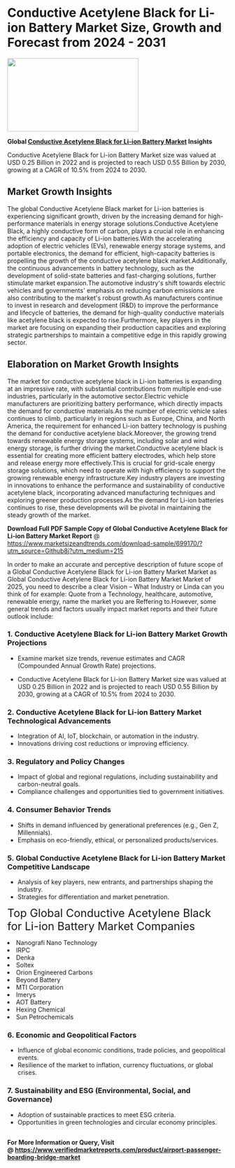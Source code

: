<H1>Conductive Acetylene Black for Li-ion Battery Market Size, Growth and Forecast from 2024 - 2031</H1><img class="aligncenter size-medium wp-image-584254" src="https://thirdeyenews.in/wp-content/uploads/2024/09/Global-Market-Research-300x168.jpeg" alt="" width="300" height="168" /><p><strong>Global&nbsp;<a href="https://www.marketsizeandtrends.com/download-sample/699170/?utm_source=Github8j?utm_medium=215">Conductive Acetylene Black for Li-ion Battery Market</a> Insights</strong></p><p>Conductive Acetylene Black for Li-ion Battery Market size was valued at USD 0.25 Billion in 2022 and is projected to reach USD 0.55 Billion by 2030, growing at a CAGR of 10.5% from 2024 to 2030.</p><p><h2>Market Growth Insights</h2> The global Conductive Acetylene Black market for Li-ion batteries is experiencing significant growth, driven by the increasing demand for high-performance materials in energy storage solutions.Conductive Acetylene Black, a highly conductive form of carbon, plays a crucial role in enhancing the efficiency and capacity of Li-ion batteries.With the accelerating adoption of electric vehicles (EVs), renewable energy storage systems, and portable electronics, the demand for efficient, high-capacity batteries is propelling the growth of the conductive acetylene black market.Additionally, the continuous advancements in battery technology, such as the development of solid-state batteries and fast-charging solutions, further stimulate market expansion.The automotive industry's shift towards electric vehicles and governments' emphasis on reducing carbon emissions are also contributing to the market's robust growth.As manufacturers continue to invest in research and development (R&D) to improve the performance and lifecycle of batteries, the demand for high-quality conductive materials like acetylene black is expected to rise.Furthermore, key players in the market are focusing on expanding their production capacities and exploring strategic partnerships to maintain a competitive edge in this rapidly growing sector. <h2>Elaboration on Market Growth Insights</h2> The market for conductive acetylene black in Li-ion batteries is expanding at an impressive rate, with substantial contributions from multiple end-use industries, particularly in the automotive sector.Electric vehicle manufacturers are prioritizing battery performance, which directly impacts the demand for conductive materials.As the number of electric vehicle sales continues to climb, particularly in regions such as Europe, China, and North America, the requirement for enhanced Li-ion battery technology is pushing the demand for conductive acetylene black.Moreover, the growing trend towards renewable energy storage systems, including solar and wind energy storage, is further driving the market.Conductive acetylene black is essential for creating more efficient battery electrodes, which help store and release energy more effectively.This is crucial for grid-scale energy storage solutions, which need to operate with high efficiency to support the growing renewable energy infrastructure.Key industry players are investing in innovations to enhance the performance and sustainability of conductive acetylene black, incorporating advanced manufacturing techniques and exploring greener production processes.As the demand for Li-ion batteries continues to rise, these developments will be pivotal in maintaining the steady growth of the market.</p><p><span class=""><strong>Download Full PDF Sample Copy of Global Conductive Acetylene Black for Li-ion Battery Market Report</strong> @ <a href="https://www.marketsizeandtrends.com/download-sample/699170/?utm_source=Github8j?utm_medium=215" target="_blank">https://www.marketsizeandtrends.com/download-sample/699170/?utm_source=Github8j?utm_medium=215</a></span></p><p>In order to make an accurate and perceptive description of future scope of a Global&nbsp;Conductive Acetylene Black for Li-ion Battery Market Market as Global&nbsp;Conductive Acetylene Black for Li-ion Battery Market Market of 2025, you need to describe a clear Vision &ndash; What Industry or Linda can you think of for example: Quote from a Technology, healthcare, automotive, renewable energy, name the market you are Reffering to.However, some general trends and factors usually impact market reports and their future outlook include:</p><h3>1.&nbsp;<strong>Conductive Acetylene Black for Li-ion Battery Market Growth Projections</strong></h3><ul><li>Examine market size trends, revenue estimates and CAGR (Compounded Annual Growth Rate) projections.</li><li><p>Conductive Acetylene Black for Li-ion Battery Market size was valued at USD 0.25 Billion in 2022 and is projected to reach USD 0.55 Billion by 2030, growing at a CAGR of 10.5% from 2024 to 2030.</p></li></ul><h3>2.&nbsp;<strong>Conductive Acetylene Black for Li-ion Battery Market Technological Advancements</strong></h3><ul><li>Integration of AI, IoT, blockchain, or automation in the industry.</li><li>Innovations driving cost reductions or improving efficiency.</li></ul><h3>3.&nbsp;<strong>Regulatory and Policy Changes</strong></h3><ul><li>Impact of global and regional regulations, including sustainability and carbon-neutral goals.</li><li>Compliance challenges and opportunities tied to government initiatives.</li></ul><h3>4.&nbsp;<strong>Consumer Behavior Trends</strong></h3><ul><li>Shifts in demand influenced by generational preferences (e.g., Gen Z, Millennials).</li><li>Emphasis on eco-friendly, ethical, or personalized products/services.</li></ul><h3>5.&nbsp;<strong>Global Conductive Acetylene Black for Li-ion Battery Market Competitive Landscape</strong></h3><ul><li>Analysis of key players, new entrants, and partnerships shaping the industry.</li><li>Strategies for differentiation and market penetration.</li></ul><p data-pm-slice="1 1 []"><span style="color: inherit; font-family: inherit; font-size: 25px;">Top Global Conductive Acetylene Black for Li-ion Battery Market Companies</span></p><div class="" data-test-id=""><p><li>Nanografi Nano Technology</li><li> IRPC</li><li> Denka</li><li> Soltex</li><li> Orion Engineered Carbons</li><li> Beyond Battery</li><li> MTI Corporation</li><li> Imerys</li><li> AOT Battery</li><li> Hexing Chemical</li><li> Sun Petrochemicals</li></p></div><h3>6.&nbsp;<strong>Economic and Geopolitical Factors</strong></h3><ul><li>Influence of global economic conditions, trade policies, and geopolitical events.</li><li>Resilience of the market to inflation, currency fluctuations, or global crises.</li></ul><h3>7.&nbsp;<strong>Sustainability and ESG (Environmental, Social, and Governance)</strong></h3><ul><li>Adoption of sustainable practices to meet ESG criteria.</li><li>Opportunities in green technologies and circular economy principles.</li></ul><h2><strong style="font-size: 14px;">For More Information or Query, Visit @&nbsp;</strong><a style="background-color: #ffffff; font-size: 14px;" href="https://www.marketsizeandtrends.com/report/conductive-acetylene-black-for-li-ion-battery-market/" target="_blank">https://www.verifiedmarketreports.com/product/airport-passenger-boarding-bridge-market</a></h2>